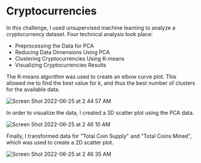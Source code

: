 # Cryptocurrencies

In this challenge, I used unsupervised machine learning to analyze a cryptocurrency dataset. 
Four technical analysis took place:

* Preprocessing the Data for PCA
* Reducing Data Dimensions Using PCA
* Clustering Cryptocurrencies Using K-means
* Visualizing Cryptocurrencies Results

The K-means algorithm was used to create an elbow curve plot. This allowed me to find the best value for k, and thus the best number of clusters for the available data.

![Screen Shot 2022-06-25 at 2 44 57 AM](https://user-images.githubusercontent.com/95712234/175761956-eb455f2b-c6f9-4494-bd1b-705b36890ff6.png)

In order to visualize the data, I created a 3D scatter plot using the PCA data. 

![Screen Shot 2022-06-25 at 2 46 10 AM](https://user-images.githubusercontent.com/95712234/175761994-295650b0-5907-43ab-b76e-b22e379ca6e8.png)

Finally, I transformed data for "Total Coin Supply" and "Total Coins Mined", which was used to create a 2D scatter plot.

![Screen Shot 2022-06-25 at 2 46 35 AM](https://user-images.githubusercontent.com/95712234/175762007-429776e5-09c0-4120-8416-b9d20bb3747f.png)


